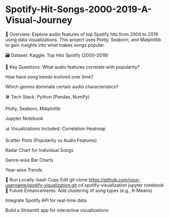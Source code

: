 # Spotify-Hit-Songs-2000-2019-A-Visual-Journey

📌 Overview:
Explore audio features of top Spotify hits from 2000 to 2019 using data visualizations. This project uses Plotly, Seaborn, and Matplotlib to gain insights into what makes songs popular.

🗃️ Dataset:
Kaggle: Top Hits Spotify (2000–2019)

🧠 Key Questions:
What audio features correlate with popularity?

How have song trends evolved over time?

Which genres dominate certain audio characteristics?

🛠️ Tech Stack:
Python (Pandas, NumPy)

Plotly, Seaborn, Matplotlib

Jupyter Notebook

📊 Visualizations Included:
Correlation Heatmap

Scatter Plots (Popularity vs Audio Features)

Radar Chart for Individual Songs

Genre-wise Bar Charts

Year-wise Trends

🚀 Run Locally:
bash
Copy
Edit
git clone https://github.com/your-username/spotify-visualization.git
cd spotify-visualization
jupyter notebook
📝 Future Enhancements:
Add clustering of song types (e.g., K-Means)

Integrate Spotify API for real-time data

Build a Streamlit app for interactive visualizations
